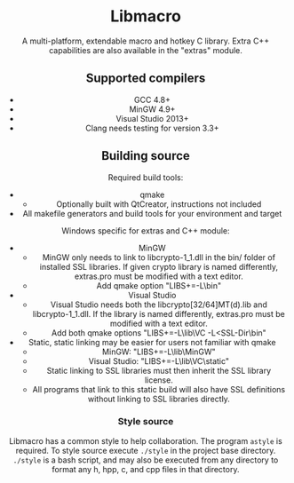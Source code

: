 <center>

# Libmacro #

 A multi-platform, extendable macro and hotkey C library.
 Extra C++ capabilities are also available in the "extras" module.

## Supported compilers ##

 * GCC 4.8+
 * MinGW 4.9+
 * Visual Studio 2013+
 * Clang needs testing for version 3.3+

## Building source ##

 Required build tools:
 * qmake
   * Optionally built with QtCreator, instructions not included
 * All makefile generators and build tools for your environment and target

 Windows specific for extras and C++ module:
 * MinGW
   * MinGW only needs to link to libcrypto-1_1.dll in the bin/ folder of installed SSL libraries.  If given crypto library is named differently, extras.pro must be modified with a text editor.
   * Add qmake option "LIBS+=-L<SSL-Dir>\bin"
 * Visual Studio
   * Visual Studio needs both the libcrypto[32/64]MT(d).lib and libcrypto-1_1.dll.  If the library is named differently, extras.pro must be modified with a text editor.
   * Add both qmake options "LIBS+=-L<SSL-Dir>\lib\VC -L<SSL-Dir\bin"
 * Static, static linking may be easier for users not familiar with qmake
   * MinGW: "LIBS+=-L<SSL-Dir>\lib\MinGW"
   * Visual Studio: "LIBS+=-L<SSL-Dir>\lib\VC\static"
   * Static linking to SSL libraries must then inherit the SSL library license.
   * All programs that link to this static build will also have SSL definitions without linking to SSL libraries directly.

### Style source ###

 Libmacro has a common style to help collaboration.  The program `astyle` is
 required.  To style source execute `./style` in the project base directory.
 `./style` is a bash script, and may also be executed from any directory to
 format any h, hpp, c, and cpp files in that directory.

</center>
